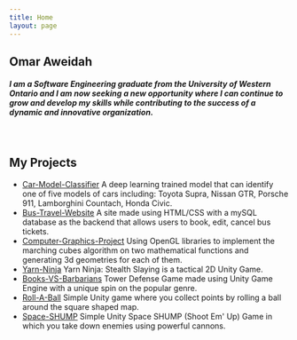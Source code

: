 ```yaml
---
title: Home
layout: page
---
```

## Omar Aweidah
##### I am a Software Engineering graduate from the University of Western Ontario and I am now seeking a new opportunity where I can continue to grow and develop my skills while contributing to the success of a dynamic and innovative organization.
&nbsp;
&nbsp;
&nbsp;
## My Projects
- [Car-Model-Classifier](https://oaweidah.github.io/carclassifier.html) A deep learning trained model that can identify one of five models of cars including: Toyota Supra, Nissan GTR, Porsche 911, Lamborghini Countach, Honda Civic.
- [Bus-Travel-Website](https://github.com/oaweidah/Bus-Travel-Website) A site made using HTML/CSS with a mySQL database as the backend that allows users to book, edit, cancel bus tickets.
- [Computer-Graphics-Project](https://github.com/oaweidah/Graphics-Final-Project) Using OpenGL libraries to implement the marching cubes algorithm on two mathematical functions and generating 3d geometries for each of them.
- [Yarn-Ninja](https://github.com/oaweidah/Yarn-Ninja) Yarn Ninja: Stealth Slaying is a tactical 2D Unity Game.
- [Books-VS-Barbarians](https://github.com/oaweidah/Books-VS-Barbarians) Tower Defense Game made using Unity Game Engine with a unique spin on the popular genre.
- [Roll-A-Ball](https://github.com/oaweidah/roll-a-ball) Simple Unity game where you collect points by rolling a ball around the square shaped map.
- [Space-SHUMP](https://github.com/oaweidah/space-SHUMP) Simple Unity Space SHUMP (Shoot Em' Up) Game in which you take down enemies using powerful cannons.
